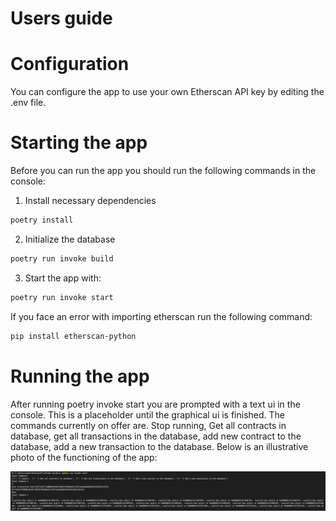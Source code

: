 # Users guide

# Configuration
You can configure the app to use your own Etherscan API key by editing the .env file.

# Starting the app
Before you can run the app you should run the following commands in the console:

1. Install necessary dependencies
```bash
poetry install
```

2. Initialize the database

```bash
poetry run invoke build
```

3. Start the app with:

```bash
poetry run invoke start
```

If you face an error with importing etherscan run the following command:

```bash
pip install etherscan-python
```

# Running the app

After running poetry invoke start you are prompted with a text ui in the console. This is a placeholder until the graphical ui is finished. The commands currently on offer are. Stop running, Get all contracts in database, get all transactions in the database, add new contract to the database, add a new transaction to the database. Below is an illustrative photo of the functioning of the app:

![Photo](./photos/usage.png)